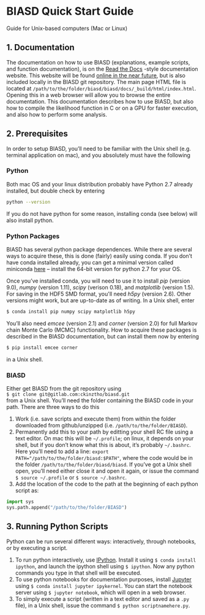 # BIASD Quick Start Guide

Guide for Unix-based computers (Mac or Linux)

## 1. Documentation

The documentation on how to use BIASD (explanations, example scripts, and function documentation), is on the [Read the Docs](https://readthedocs.org) -style documentation website. This website will be found [online in the near future](http://not_hosted_anywhere_yet), but is also included locally in the BIASD git repository. The main page HTML file is located at `/path/to/the/folder/biasd/biasd/docs/_build/html/index.html`. Opening this in a web browser will allow you to browse the entire documentation. This documentation describes how to use BIASD, but also how to compile the likelihood function in C or on a GPU for faster execution, and also how to perform some analysis.

## 2. Prerequisites

In order to setup BIASD, you’ll need to be familiar with the Unix shell (e.g. terminal application on mac), and you absolutely must have the following

### Python

Both mac OS and your linux distribution probably have Python 2.7 already installed, but double check by entering

```sh
python --version
```

If you do not have python for some reason, installing conda (see below) will also install python.

### Python Packages

BIASD has several python package dependences. While there are several ways to acquire these, this is done (fairly) easily using conda. If you don’t have conda installed already, you can get a minimal version called miniconda [here](http://conda.pydata.org/miniconda.html) – install the 64-bit version for python 2.7 for your OS.

Once you’ve installed conda, you will need to use it to install _pip_ (version 9.0), _numpy_ (version 1.11), _scipy_ (verison 0.18), and _matplotlib_ (version 1.5). For saving in the HDF5 SMD format, you'll need _h5py_ (version 2.6). Other versions might work, but are up-to-date as of writing. In a Unix shell, enter

```sh
$ conda install pip numpy scipy matplotlib h5py
```

You’ll also need _emcee_ (version 2.1) and _corner_ (version 2.0) for full Markov chain Monte Carlo (MCMC) functionality. How to acquire these packages is described in the BIASD documentation, but can install them now by entering

```sh
$ pip install emcee corner
```
in a Unix shell.

### BIASD

Either get BIASD from the git repository using  
`$ git clone git@gitlab.com:ckinztho/biasd.git`  
from a Unix shell. You’ll need the folder containing the BIASD code in your path. There are three ways to do this

1.  Work (i.e. save scripts and execute them) from within the folder downloaded from github/unzipped (i.e. `/path/to/the/folder/BIASD`).
2.  Permanently add this to your path by editting your shell RC file using a text editor. On mac this will be `~/.profile`; on linux, it depends on your shell, but if you don’t know what this is about, it’s probably `~/.bashrc`. Here you’ll need to add a line: `export PATH="/path/to/the/folder/biasd:$PATH"`, where the code would be in the folder `/path/to/the/folder/biasd/biasd`. If you’ve got a Unix shell open, you’ll need either close it and open it again, or issue the command `$ source ~/.profile` or `$ source ~/.bashrc`.
3.  Add the location of the code to the path at the beginning of each python script as:

```python
import sys
sys.path.append("/path/to/the/folder/BIASD")
```

## 3. Running Python Scripts

Python can be run several different ways: interactively, through notebooks, or by executing a script.

1.  To run python interactively, use [IPython](https://ipython.org). Install it using `$ conda install ipython`, and launch the ipython shell using `$ ipython`. Now any python commands you type in that shell will be executed.
2.  To use python notebooks for documentation purposes, install [Jupyter](http://jupyter.org) using `$ conda install jupyter ipykernel`. You can start the notebook server using `$ jupyter notebook`, which will open in a web browser.
3.  To simply execute a script (written in a text editor and saved as a `.py` file), in a Unix shell, issue the command `$ python scriptnamehere.py`.